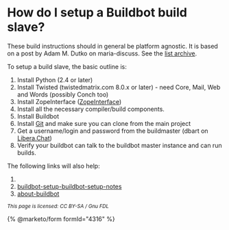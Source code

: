 
# How do I setup a Buildbot build slave?

These build instructions should in general be platform agnostic. It is based on a post by Adam M. Dutko on maria-discuss. See the [list archive](https://lists.launchpad.net/maria-discuss/msg00372.html).


To setup a build slave, the basic outline is:


1. Install Python (2.4 or later)
1. Install Twisted (twistedmatrix.com 8.0.x or later) - need Core, Mail, Web and Words (possibly Conch too)
1. Install ZopeInterface ([ZopeInterface](https://www.zope.org/Products/ZopeInterface))
1. Install all the necessary compiler/build components.
1. Install Buildbot
1. Install [Git](../../using-git-with-mariadb/using-git.md) and make sure you can clone from the main project
1. Get a username/login and password from the buildmaster (dbart on [Libera.Chat](/kb/en/irc/))
1. Verify your buildbot can talk to the buildbot master instance and can run builds.


The following links will also help:


1. [](https://docs.buildbot.net/)
1. [buildbot-setup-buildbot-setup-notes](buildbot-setup-buildbot-setup-notes.md)
1. [about-buildbot](../about-buildbot.md)


<sub>_This page is licensed: CC BY-SA / Gnu FDL_</sub>


{% @marketo/form formId="4316" %}
